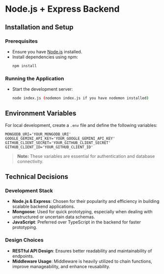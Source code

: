 # Node.js + Express Backend

## Installation and Setup

### Prerequisites
- Ensure you have [Node.js](https://nodejs.org/) installed.
- Install dependencies using npm:
  ```sh
  npm install
  ```

### Running the Application
- Start the development server:
  ```sh
  node index.js (nodemon index.js if you have nodemon installed)
  ```

## Environment Variables
For local development, create a `.env` file and define the following variables:
```env
MONGODB_URI='YOUR_MONGODB_URI'
GOOGLE_GEMINI_API_KEY='YOUR_GOOGLE_GEMINI_API_KEY'
GITHUB_CLIENT_SECRET='YOUR_GITHUB_CLIENT_SECRET'
GITHUB_CLIENT_ID='YOUR_GITHUB_CLIENT_ID'
```
> **Note:** These variables are essential for authentication and database connectivity.

## Technical Decisions

### Development Stack
- **Node.js & Express**: Chosen for their popularity and efficiency in building scalable backend applications.
- **Mongoose**: Used for quick prototyping, especially when dealing with unstructured or uncertain data schemas.
- **JavaScript**: Preferred over TypeScript in the backend for faster prototyping.

### Design Choices
- **RESTful API Design**: Ensures better readability and maintainability of endpoints.
- **Middleware Usage**: Middleware is heavily utilized to chain functions, improve manageability, and enhance reusability.

